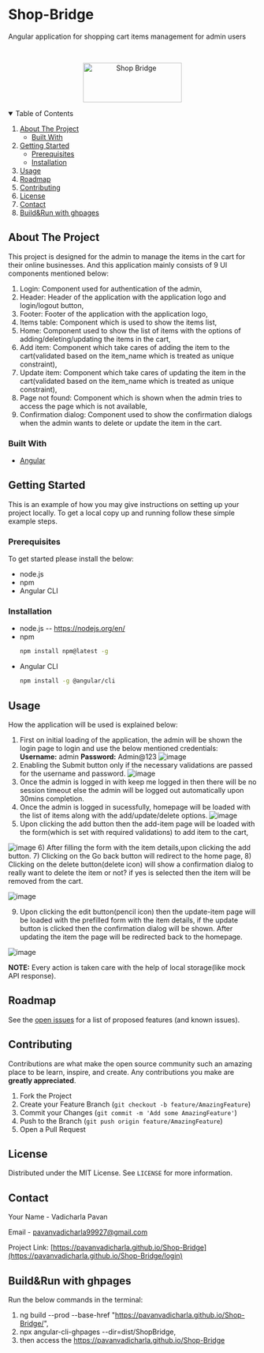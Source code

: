 # Shop-Bridge
Angular application for shopping cart items management for admin users


<!--
*** Thanks for checking out the Best-README-Template. If you have a suggestion
*** that would make this better, please fork the repo and create a pull request
*** or simply open an issue with the tag "enhancement".
*** Thanks again! Now go create something AMAZING! :D
-->

<!-- PROJECT LOGO -->
<br />
<p align="center">
  <a href="https://pavanvadicharla.github.io/Shop-Bridge/login">
    <img src="https://pavanvadicharla.github.io/Shop-Bridge/assets/logo.png" alt="Shop Bridge" width="200" height="80">
  </a>
</p>



<!-- TABLE OF CONTENTS -->
<details open="open">
  <summary>Table of Contents</summary>
  <ol>
    <li>
      <a href="#about-the-project">About The Project</a>
      <ul>
        <li><a href="#built-with">Built With</a></li>
      </ul>
    </li>
    <li>
      <a href="#getting-started">Getting Started</a>
      <ul>
        <li><a href="#prerequisites">Prerequisites</a></li>
        <li><a href="#installation">Installation</a></li>
      </ul>
    </li>
    <li><a href="#usage">Usage</a></li>
    <li><a href="#roadmap">Roadmap</a></li>
    <li><a href="#contributing">Contributing</a></li>
    <li><a href="#license">License</a></li>
    <li><a href="#contact">Contact</a></li>
    <li><a href="#build and load">Build&Run with ghpages</a></li>
  </ol>
</details>



<!-- ABOUT THE PROJECT -->
## About The Project

This project is designed for the admin to manage the items in the cart for their online businesses. And this application mainly consists of 9 UI components mentioned below:
1) Login: Component used for authentication of the admin,
2) Header: Header of the application with the application logo and login/logout button,
3) Footer: Footer of the application with the application logo,
4) Items table: Component which is used to show the items list,
5) Home: Component used to show the list of items with the options of adding/deleting/updating the items in the cart,
6) Add item: Component which take cares of adding the item to the cart(validated based on the item_name which is treated as unique constraint),
7) Update item: Component which take cares of updating the item in the cart(validated based on the item_name which is treated as unique constraint),
8) Page not found: Component which is shown when the admin tries to access the page which is not available,
9) Confirmation dialog: Component used to show the confirmation dialogs when the admin wants to delete or update the item in the cart.

### Built With
* [Angular](https://getbootstrap.com)

<!-- GETTING STARTED -->
## Getting Started

This is an example of how you may give instructions on setting up your project locally.
To get a local copy up and running follow these simple example steps.

### Prerequisites

To get started please install the below:
* node.js 
* npm
* Angular CLI

### Installation

* node.js -- https://nodejs.org/en/
* npm
  ```sh
  npm install npm@latest -g
  ```
* Angular CLI
  ```sh
  npm install -g @angular/cli
  ```
  
<!-- USAGE EXAMPLES -->
## Usage

How the application will be used is explained below:
1) First on initial loading of the application, the admin will be shown the login page to login and use the below mentioned credentials:
**Username:** admin
**Password:** Admin@123
![image](https://user-images.githubusercontent.com/42332664/125817457-7a944c7f-6436-462a-9db3-9b3fe6531042.png)
2) Enabling the Submit button only if the necessary validations are passed for the username and password.
![image](https://user-images.githubusercontent.com/42332664/125819129-76ac6f41-35fd-43ea-b234-52771e4d7223.png)
3) Once the admin is logged in with keep me logged in then there will be no session timeout else the admin will be logged out automatically upon 30mins completion.
4) Once the admin is logged in sucessfully, homepage will be loaded with the list of items along with the add/update/delete options.
![image](https://user-images.githubusercontent.com/42332664/125819612-cdf61a13-2257-41a6-9447-0e75499abe0a.png)
5) Upon clicking the add button then the add-item page will be loaded with the form(which is set with required validations) to add item to the cart,
 
![image](https://user-images.githubusercontent.com/42332664/125820157-ebbecd04-e739-4d0d-8caf-2ef0e07618f2.png)
6) After filling the form with the item details,upon clicking the add button.
7) Clicking on the Go back button will redirect to the home page,
8) Clicking on the delete button(delete icon) will show a confirmation dialog to really want to delete the item or not? if yes is selected then the item will be removed from the cart.

![image](https://user-images.githubusercontent.com/42332664/125820958-23c22b0e-24a6-4d7e-a4af-4e8eeee40285.png)

9) Upon clicking the edit button(pencil icon) then the update-item page will be loaded with the prefilled form with the item details, if the update button is clicked then the confirmation dialog will be shown. After updating the item the page will be redirected back to the  homepage.

![image](https://user-images.githubusercontent.com/42332664/125821281-d3d86027-ed3b-4adf-98f6-d782b7c880f2.png)

**NOTE:**
Every action is taken care with the help of local storage(like mock API response).

<!-- ROADMAP -->
## Roadmap

See the [open issues](https://github.com/othneildrew/Best-README-Template/issues) for a list of proposed features (and known issues).



<!-- CONTRIBUTING -->
## Contributing

Contributions are what make the open source community such an amazing place to be learn, inspire, and create. Any contributions you make are **greatly appreciated**.

1. Fork the Project
2. Create your Feature Branch (`git checkout -b feature/AmazingFeature`)
3. Commit your Changes (`git commit -m 'Add some AmazingFeature'`)
4. Push to the Branch (`git push origin feature/AmazingFeature`)
5. Open a Pull Request



<!-- LICENSE -->
## License

Distributed under the MIT License. See `LICENSE` for more information.



<!-- CONTACT -->
## Contact

Your Name - Vadicharla Pavan

Email - pavanvadicharla99927@gmail.com

Project Link: [https://pavanvadicharla.github.io/Shop-Bridge](https://pavanvadicharla.github.io/Shop-Bridge/login)

<!-- Build&Run with ghpages -->
## Build&Run with ghpages
Run the below commands in the terminal:
1) ng build --prod --base-href "https://pavanvadicharla.github.io/Shop-Bridge/",
2) npx angular-cli-ghpages --dir=dist/ShopBridge,
3) then access the https://pavanvadicharla.github.io/Shop-Bridge







